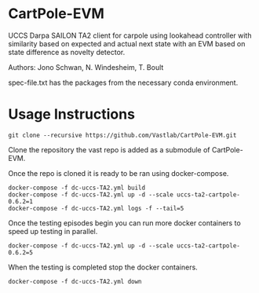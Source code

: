 # CartPole-EVM

UCCS Darpa SAILON TA2 client for carpole using lookahead controller with similarity based on expected and actual next
state with an EVM based on state difference as novelty detector.

Authors: Jono Schwan, N. Windesheim, T. Boult

spec-file.txt has the packages from the necessary conda environment.

# Usage Instructions

```git clone --recursive https://github.com/Vastlab/CartPole-EVM.git```

Clone the repository the vast repo is added as a submodule of CartPole-EVM. 

Once the repo is cloned it is ready to be ran using docker-compose.

```
docker-compose -f dc-uccs-TA2.yml build
docker-compose -f dc-uccs-TA2.yml up -d --scale uccs-ta2-cartpole-0.6.2=1
docker-compose -f dc-uccs-TA2.yml logs -f --tail=5
```

Once the testing episodes begin you can run more docker containers to speed up testing in parallel.

```
docker-compose -f dc-uccs-TA2.yml up -d --scale uccs-ta2-cartpole-0.6.2=5
```

When the testing is completed stop the docker containers.

```
docker-compose -f dc-uccs-TA2.yml down
```
